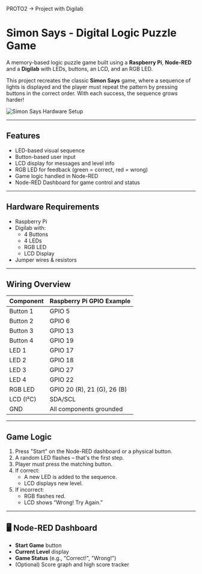 
PROTO2 -> Project with Digilab

# Simon Says - Digital Logic Puzzle Game

A memory-based logic puzzle game built using a **Raspberry Pi**, **Node-RED** and a **Digilab** with LEDs, buttons, an LCD, and an RGB LED.

This project recreates the classic **Simon Says** game, where a sequence of lights is displayed and the player must repeat the pattern by pressing buttons in the correct order. With each success, the sequence grows harder!

![Simon Says Hardware Setup](images/SimonGame.png)

---

## Features

- LED-based visual sequence
- Button-based user input
- LCD display for messages and level info
- RGB LED for feedback (green = correct, red = wrong)
- Game logic handled in Node-RED
- Node-RED Dashboard for game control and status

---

## Hardware Requirements

- Raspberry Pi 
- Digilab with:
  - 4 Buttons
  - 4 LEDs
  - RGB LED
  - LCD Display
- Jumper wires & resistors

---

## Wiring Overview

| Component | Raspberry Pi GPIO Example |
|----------|----------------------------|
| Button 1 | GPIO 5                     |
| Button 2 | GPIO 6                     |
| Button 3 | GPIO 13                    |
| Button 4 | GPIO 19                    |
| LED 1    | GPIO 17                    |
| LED 2    | GPIO 18                    |
| LED 3    | GPIO 27                    |
| LED 4    | GPIO 22                    |
| RGB LED  | GPIO 20 (R), 21 (G), 26 (B)|
| LCD (I²C)| SDA/SCL                    |
| GND      | All components grounded    |

---

## Game Logic

1. Press "Start" on the Node-RED dashboard or a physical button.
2. A random LED flashes – that's the first step.
3. Player must press the matching button.
4. If correct:
   - A new LED is added to the sequence.
   - LCD displays new level.
5. If incorrect:
   - RGB flashes red.
   - LCD shows “Wrong! Try Again.”

---

## 🖥️ Node-RED Dashboard

- **Start Game** button
- **Current Level** display
- **Game Status** (e.g., "Correct!", "Wrong!")
- (Optional) Score graph and high score tracker
